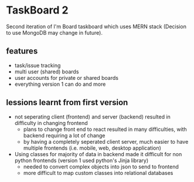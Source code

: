 # TaskBoard 2

Second iteration of I'm Board taskboard which uses MERN stack (Decision to use MongoDB may change in future).

## features

- task/issue tracking
- multi user (shared) boards
- user accounts for private or shared boards
- everything version 1 can do and more

## lessions learnt from first version

- not seperating client (frontend) and server (backend) resulted in difficulty in changing frontend
  - plans to change front end to react resulted in many difficulties, with backend requiring a lot of change
  - by having a completely seperated client server, much easier to have multiple frontends (i.e. mobile, web, desktop application)
- Using classes for majority of data in backend made it difficult for non python frontends (version 1 used python's Jinja library)
  - needed to convert complex objects into json to send to frontend
  - more difficult to map custom classes into relational databases
